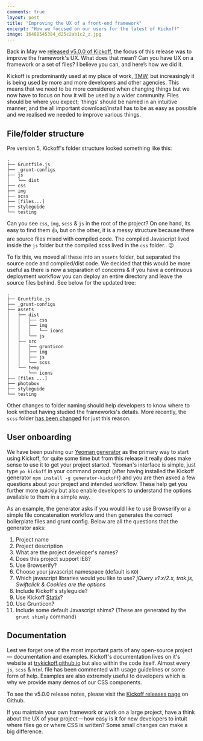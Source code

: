```yaml
---
comments: true
layout: post
title: "Improving the UX of a front-end framework"
excerpt: "How we focused on our users for the latest of Kickoff"
image: 16488545384_d25c2ab1c2_z.jpg
---
```

Back in May we [released v5.0.0 of Kickoff](https://github.com/TryKickoff/kickoff/releases/tag/5.0.0), the focus of this release was to improve the framework's UX. What does that mean? Can you have UX on a framework or a set of files? I believe you can, and here’s how we did it.

Kickoff is predominantly used at my place of work, [TMW](http://tmwunlimited.com), but increasingly it is being used by more and more developers and other agencies. This means that we need to be more considered when changing things but we now have to focus on how it will be used by a wider community. Files should be where you expect; ‘things’ should be named in an intuitive manner; and the all important download/install has to be as easy as possible and we realised we needed to improve various things.

## File/folder structure
Pre version 5, Kickoff's folder structure looked something like this:

```
.
├── Gruntfile.js
├── _grunt-configs
├── js
│   └── dist
├── css
├── img
├── scss
├── [files...]
├── styleguide
└── testing
```

Can you see `css`, `img`, `scss` & `js` in the root of the project? On one hand, its easy to find them :thumbsup:, but on the other, it is a messy structure because there are source files mixed with compiled code. The compiled Javascript lived inside the `js` folder but the compiled scss lived in the `css` folder.. :confused:

To fix this, we moved all these into an `assets` folder, but separated the source code and compiled/dist code. We decided that this would be more useful as there is now a separation of concerns & if you have a continuous deployment workflow you can deploy an entire directory and leave the source files behind. See below for the updated tree:

```
.
├── Gruntfile.js
├── _grunt-configs
├── assets
│   ├── dist
│   │   ├── css
│   │   ├── img
│   │   │   └── icons
│   │   └── js
│   ├── src
│   │   ├── grunticon
│   │   ├── img
│   │   ├── js
│   │   └── scss
│   └── temp
│       └── icons
├── [files ...]
├── photobox
├── styleguide
└── testing
```

Other changes to folder naming should help developers to know where to look without having studied the frameworks's details. More recently, the `scss` folder [has been changed](https://github.com/TryKickoff/kickoff/issues/53) for just this reason.

## User onboarding
We have been pushing our [Yeoman generator](https://github.com/TryKickoff/generator-kickoff) as the primary way to start using Kickoff, for quite some time but from this release it really does make sense to use it to get your project started. Yeoman's interface is simple, just type `yo kickoff` in your command prompt (after having installed the Kickoff generator `npm install -g generator-kickoff`) and you are then asked a few questions about your project and intended workflow. These help get you further more quickly but also enable developers to understand the options available to them in a simple way.

As an example, the generator asks if you would like to use Browserify or a simple file concatenation workflow and then generates the correct boilerplate files and grunt config. Below are all the questions that the generator asks:

1. Project name
1. Project description
1. What are the project developer's names?
1. Does this project support IE8?
1. Use Browserify?
1. Choose your javascript namespace (default is `KO`)
1. Which javascript libraries would you like to use? *jQuery v1.x/2.x, trak.js, Swiftclick & Cookies are the options*
1. Include Kickoff's styleguide?
1. Use Kickoff [Statix](https://github.com/trykickoff/statix)?
1. Use Grunticon?
1. Include some default Javascript shims? (These are generated by the `grunt shimly` command)

## Documentation
Lest we forget one of the most important parts of any open-source project — documentation and examples. Kickoff's documentation lives on it's website at [trykickoff.github.io](http://trykickoff.github.io/) but also within the code itself. Almost every `js`, `scss` & `html` file has been commented with usage guidelines or some form of help. Examples are also extremely useful to developers which is why we provide many demos of our CSS components.

To see the v5.0.0 release notes, please visit the [Kickoff releases page](https://github.com/TryKickoff/kickoff/releases) on Github.

If you maintain your own framework or work on a large project, have a think about the UX of your project — how easy is it for new developers to intuit where files go or where CSS is written? Some small changes can make a big difference.
